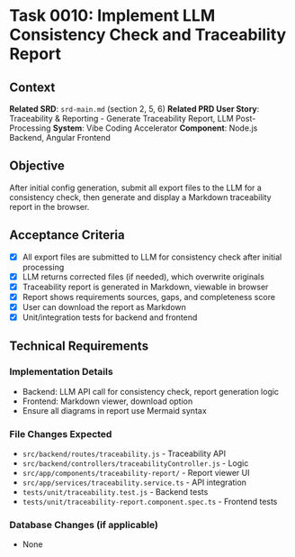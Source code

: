 # Task 0010: Implement LLM Consistency Check and Traceability Report

## Context
**Related SRD**: `srd-main.md` (section 2, 5, 6)
**Related PRD User Story**: Traceability & Reporting - Generate Traceability Report, LLM Post-Processing
**System**: Vibe Coding Accelerator
**Component**: Node.js Backend, Angular Frontend

## Objective
After initial config generation, submit all export files to the LLM for a consistency check, then generate and display a Markdown traceability report in the browser.

## Acceptance Criteria
- [x] All export files are submitted to LLM for consistency check after initial processing
- [x] LLM returns corrected files (if needed), which overwrite originals
- [x] Traceability report is generated in Markdown, viewable in browser
- [x] Report shows requirements sources, gaps, and completeness score
- [x] User can download the report as Markdown
- [x] Unit/integration tests for backend and frontend

## Technical Requirements
### Implementation Details
- Backend: LLM API call for consistency check, report generation logic
- Frontend: Markdown viewer, download option
- Ensure all diagrams in report use Mermaid syntax

### File Changes Expected
- `src/backend/routes/traceability.js` - Traceability API
- `src/backend/controllers/traceabilityController.js` - Logic
- `src/app/components/traceability-report/` - Report viewer UI
- `src/app/services/traceability.service.ts` - API integration
- `tests/unit/traceability.test.js` - Backend tests
- `tests/unit/traceability-report.component.spec.ts` - Frontend tests

### Database Changes (if applicable)
- None
